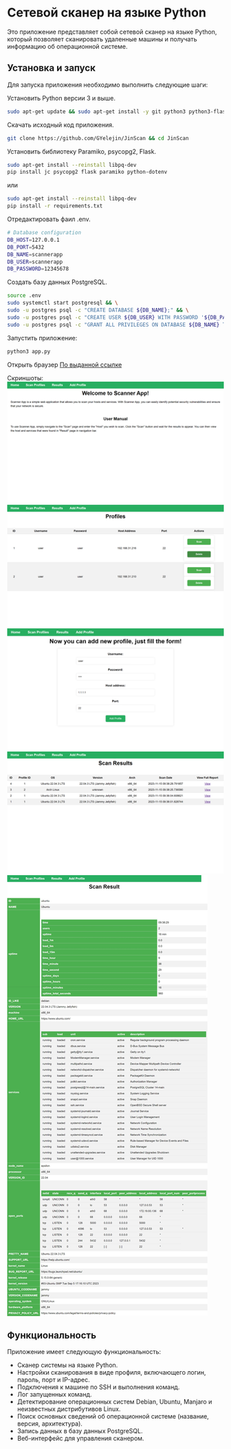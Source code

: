 # Сетевой сканер на языке Python

Это приложение представляет собой сетевой сканер на языке Python, который позволяет сканировать удаленные машины и получать информацию об операционной системе.

## Установка и запуск

Для запуска приложения необходимо выполнить следующие шаги:

Установить Python версии 3 и выше.

```bash
sudo apt-get update && sudo apt-get install -y git python3 python3-flask python3-pip postgresql postgresql-contrib
```

Скачать исходный код приложения.

```bash
git clone https://github.com/GYelejin/JinScan && cd JinScan
```

Установить библиотеку Paramiko, psycopg2, Flask.

```bash
sudo apt-get install --reinstall libpq-dev
pip install jc psycopg2 flask paramiko python-dotenv
```

или

```bash
sudo apt-get install --reinstall libpq-dev
pip install -r requirements.txt
```

Отредактировать фаил .env.

```bash
# Database configuration
DB_HOST=127.0.0.1
DB_PORT=5432
DB_NAME=scannerapp
DB_USER=scannerapp
DB_PASSWORD=12345678
```


Создать базу данных PostgreSQL.

```bash
source .env
sudo systemctl start postgresql && \
sudo -u postgres psql -c "CREATE DATABASE ${DB_NAME};" && \
sudo -u postgres psql -c "CREATE USER ${DB_USER} WITH PASSWORD '${DB_PASSWORD}';" && \
sudo -u postgres psql -c "GRANT ALL PRIVILEGES ON DATABASE ${DB_NAME} TO ${DB_USER};"
```

Запустить приложение:

```bash
python3 app.py
```

Открыть браузер
[По выданной ссылке](http://localhost:5000)

Скриншоты:
![Demo](./img/Home.png "Home")
![Demo](./img/Profiles.png "Profile")
![Demo](./img/Add_Profile.png "New_Profile")
![Demo](./img/Results.png "Scans")
![Demo](./img/Report.jpeg "Report")

## Функциональность

Приложение имеет следующую функциональность:

- Cканер системы на языке Python.
- Настройки сканирования в виде профиля, включающего логин, пароль, порт и IP-адрес.
- Подключения к машине по SSH и выполнения команд.
- Лог запущенных команд.
- Детектирование операционных систем Debian, Ubuntu, Manjaro и неизвестных дистрибутивов Linux.
- Поиск основных сведений об операционной системе (название, версия, архитектура).
- Запись данных в базу данных PostgreSQL.
- Веб-интерфейс для управления сканером.
